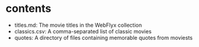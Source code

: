 # contents

* titles.md: The movie titles in the WebFlyx collection
* classics.csv: A comma-separated list of classic movies
* quotes: A directory of files containing memorable quotes from moviests
